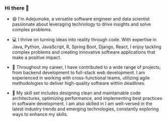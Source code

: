 ### Hi there 👋
- 😄 I'm Adejumoke, a versatile software engineer and data scientist passionate about leveraging technology to drive insights and solve complex problems.


- 💻 I thrive on turning ideas into reality through code. With expertise in Java, Python, JavaScript, R, Spring Boot, Django, React, I enjoy tackling complex problems and creating innovative software applications that make a positive impact.
- 🌟 Throughout my career, I have contributed to a wide range of projects, from backend development to full-stack web development. I am experienced in working with cross-functional teams, utilizing agile methodologies to deliver high-quality software within deadlines.
- 🔧 My skill set includes designing clean and maintainable code architectures, optimizing performance, and implementing best practices in software development. I am also skilled in I am well-versed in the latest industry trends and emerging technologies, constantly exploring ways to enhance my skills.

<!--
**Adejumok/Adejumok** is a ✨ _special_ ✨ repository because its `README.md` (this file) appears on your GitHub profile.

Here are some ideas to get you started:

- 😄 I'm a passionate software engineer and a quality-driven data scientist with a knack for building scalable and efficient solutions.
- 🔭 I’m currently working on ...
- 🌱 I’m currently learning ...
- 👯 I’m looking to collaborate on ...
- 🤔 I’m looking for help with ...
- 💬 Ask me about ...
- 📫 How to reach me: ...
- ⚡ Fun fact: ...
-->
